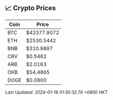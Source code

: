 ## 📈 Crypto Prices

| Coin | Price |
| ---- | ----- |
| BTC | $42377.8072 |
| ETH | $2530.5442 |
| BNB | $310.9897 |
| CRV | $0.5462 |
| ARB | $2.0163 |
| OKB | $54.4865 |
| DOGE | $0.0800 |

_Last Updated: 2024-01-18 01:30:32.74 +0800 HKT_